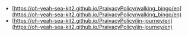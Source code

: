 
- [https://oh-yeah-sea-kit2.github.io/PraivacyPolicy/walking_bingo/en](https://oh-yeah-sea-kit2.github.io/PraivacyPolicy/walking_bingo/en)
- [https://oh-yeah-sea-kit2.github.io/PraivacyPolicy/jin-journey/en](https://oh-yeah-sea-kit2.github.io/PraivacyPolicy/jin-journey/en)
